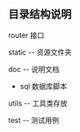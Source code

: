 ## 目录结构说明

router 接口

static -- 资源文件夹

doc  -- 说明文档
 - sql 数据库脚本
  
utils -- 工具类存放
  

test  -- 测试用例